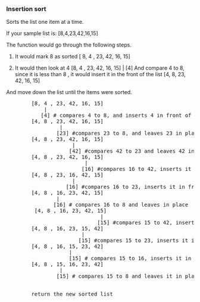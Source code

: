 ### Insertion sort 

Sorts the list one item at a time.

If your sample list is: 
 [8,4,23,42,16,15]

The function would go through the following steps.
1. It would mark 8 as sorted
 [ 8, 4 , 23, 42, 16, 15]
      
2. It would then look at 4 
 [8, 4 , 23, 42, 16, 15]
      |
     [4]
 And compare 4 to 8, since it is less than 8 , it would insert it in the front of the list
 [4, 8, 23, 42, 16, 15]
 
 And move down the list until the items were sorted.
 <pre>
        [8, 4 , 23, 42, 16, 15]
            |
           [4] # compares 4 to 8, and inserts 4 in front of 8
        [4, 8 , 23, 42, 16, 15]
                 |
                [23] #compares 23 to 8, and leaves 23 in place
        [4, 8 , 23, 42, 16, 15] 
                     |
                    [42] #compares 42 to 23 and leaves 42 in place
        [4, 8 , 23, 42, 16, 15]  
                         |
                        [16] #compares 16 to 42, inserts it in front
        [4, 8 , 23, 16, 42, 15]  
                     |
                   [16] #compares 16 to 23, inserts it in front
        [4, 8 , 16, 23, 42, 15] 
                |
               [16] # compares 16 to 8 and leaves in place             
         [4, 8 , 16, 23, 42, 15]   
                              |
                             [15] #compares 15 to 42, inserts it in front
        [4, 8 , 16, 23, 15, 42]   
                        |
                       [15] #compares 15 to 23, inserts it in front
        [4, 8 , 16, 15, 23, 42] 
                    |
                    [15] # compares 15 to 16, inserts it in front
        [4, 8 , 15, 16, 23, 42] 
                 |
                [15] # compares 15 to 8 and leaves it in place
       
       
        return the new sorted list           
 </pre>
